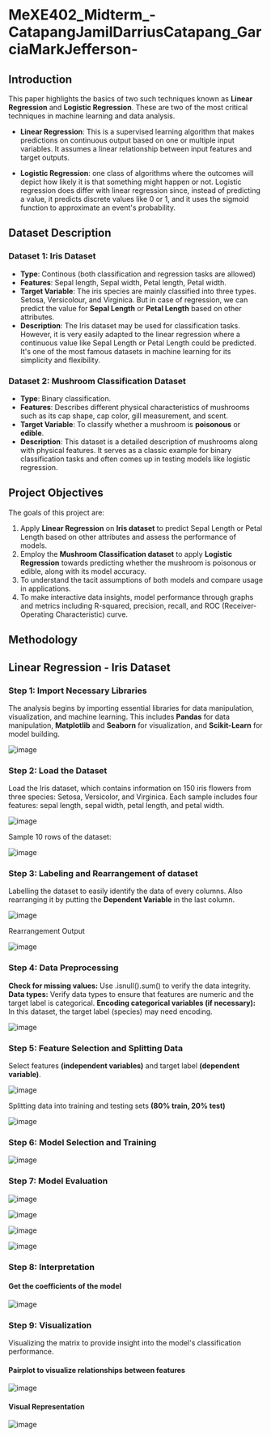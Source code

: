 # MeXE402_Midterm_-CatapangJamilDarriusCatapang_GarciaMarkJefferson-

## Introduction

This paper highlights the basics of two such techniques known as **Linear Regression** and **Logistic Regression**. These are two of the most critical techniques in machine learning and data analysis.

- **Linear Regression**: This is a supervised learning algorithm that makes predictions on continuous output based on one or multiple input variables. It assumes a linear relationship between input features and target outputs.

- **Logistic Regression**: one class of algorithms where the outcomes will depict how likely it is that something might happen or not. Logistic regression does differ with linear regression since, instead of predicting a value, it predicts discrete values like 0 or 1, and it uses the sigmoid function to approximate an event's probability.

## Dataset Description

### Dataset 1: Iris Dataset
- **Type**: Continous (both classification and regression tasks are allowed)
- **Features**: Sepal length, Sepal width, Petal length, Petal width.
- **Target Variable**: The iris species are mainly classified into three types. Setosa, Versicolour, and Virginica. But in case of regression, we can predict the value for **Sepal Length** or **Petal Length** based on other attributes.
- **Description**: The Iris dataset may be used for classification tasks. However, it is very easily adapted to the linear regression where a continuous value like Sepal Length or Petal Length could be predicted. It's one of the most famous datasets in machine learning for its simplicity and flexibility.

### Dataset 2: Mushroom Classification Dataset
- **Type**: Binary classification.
- **Features**: Describes different physical characteristics of mushrooms such as its cap shape, cap color, gill measurement, and scent.
- **Target Variable**: To classify whether a mushroom is **poisonous** or **edible**.
- **Description**: This dataset is a detailed description of mushrooms along with physical features. It serves as a classic example for binary classification tasks and often comes up in testing models like logistic regression.

## Project Objectives

The goals of this project are:

1. Apply **Linear Regression** on **Iris dataset** to predict Sepal Length or Petal Length based on other attributes and assess the performance of models.
3. Employ the **Mushroom Classification dataset** to apply **Logistic Regression** towards predicting whether the mushroom is poisonous or edible, along with its model accuracy.
4. To understand the tacit assumptions of both models and compare usage in applications.
5. To make interactive data insights, model performance through graphs and metrics including R-squared, precision, recall, and ROC (Receiver-Operating Characteristic) curve.

## Methodology

## Linear Regression - Iris Dataset

### Step 1: Import Necessary Libraries
The analysis begins by importing essential libraries for data manipulation, visualization, and machine learning. This includes __Pandas__ for data manipulation, __Matplotlib__ and __Seaborn__ for visualization, and __Scikit-Learn__ for model building.

![image](https://github.com/user-attachments/assets/0ade75cd-7c4c-4977-af2d-d7888126efb0)

### Step 2: Load the Dataset 
Load the Iris dataset, which contains information on 150 iris flowers from three species: Setosa, Versicolor, and Virginica. Each sample includes four features: sepal length, sepal width, petal length, and petal width.

![image](https://github.com/user-attachments/assets/eac82cec-e363-47cc-b2e5-fc67d3d87fdc)

Sample 10 rows of the dataset:

![image](https://github.com/user-attachments/assets/abad9de1-f3a7-44f2-aeaa-0f5249780402) 

### Step 3: Labeling and Rearrangement of dataset
Labelling the dataset to easily identify the data of every columns. Also rearranging it by putting the __Dependent Variable__ in the last column.

![image](https://github.com/user-attachments/assets/440247dc-fa17-4de9-8440-d5786916ade9)

Rearrangement Output

![image](https://github.com/user-attachments/assets/3f83adc7-ebb6-4de4-8cac-188fc0863d7f)


### Step 4: Data Preprocessing
__Check for missing values:__ Use .isnull().sum() to verify the data integrity.
__Data types:__ Verify data types to ensure that features are numeric and the target label is categorical.
__Encoding categorical variables (if necessary):__ In this dataset, the target label (species) may need encoding.

![image](https://github.com/user-attachments/assets/016262a4-200f-4018-a3c8-62372d71720e)

### Step 5: Feature Selection and Splitting Data
Select features __(independent variables)__ and target label __(dependent variable)__.

![image](https://github.com/user-attachments/assets/3eb5b18f-da6c-4fb9-b7a2-8945707a52e0)

Splitting data into training and testing sets __(80% train, 20% test)__

![image](https://github.com/user-attachments/assets/74ff4297-777d-4d33-a621-4d3212fee6f3)

### Step 6: Model Selection and Training

![image](https://github.com/user-attachments/assets/12a96d80-ccea-4af4-bd05-a20ff38c34e5)

### Step 7: Model Evaluation

![image](https://github.com/user-attachments/assets/ab1fc39c-ed52-47c4-aaa6-6bc258da25b7)

![image](https://github.com/user-attachments/assets/33b83b50-9e40-4938-8bfd-207d15f80160)

![image](https://github.com/user-attachments/assets/eaff7a9e-399d-4ad1-a9c7-092d197aed51)

![image](https://github.com/user-attachments/assets/c91a7bbe-9475-4583-a35e-8d804a4c8ac4)

### Step 8: Interpretation
#### Get the coefficients of the model

![image](https://github.com/user-attachments/assets/b31a5731-d666-4c41-ad2e-5efb25eaa70d)

### Step 9: Visualization
Visualizing the matrix to provide insight into the model's classification performance.

#### Pairplot to visualize relationships between features

![image](https://github.com/user-attachments/assets/4da26123-a508-4dba-9b96-24eb48905f37)

#### Visual Representation

![image](https://github.com/user-attachments/assets/5c2bc9be-bae2-45d5-b1b0-1549d7813f9f)




